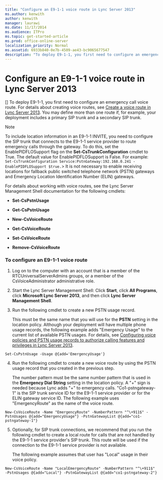 ```yaml
---
title: "Configure an E9-1-1 voice route in Lync Server 2013"
ms.author: kenwith
author: kenwith
manager: laurawi
ms.date: 11/17/2014
ms.audience: ITPro
ms.topic: get-started-article
ms.prod: office-online-server
localization_priority: Normal
ms.assetid: 6933b840-0e7b-4509-ae43-bc9065677547
description: "To deploy E9-1-1, you first need to configure an emergency call voice route. For details about creating voice routes, see Create a voice route in Lync Server 2013. You may define more than one route if, for example, your deployment includes a primary SIP trunk and a secondary SIP trunk."
---
```


# Configure an E9-1-1 voice route in Lync Server 2013
[]
To deploy E9-1-1, you first need to configure an emergency call voice route. For details about creating voice routes, see [Create a voice route in Lync Server 2013](create-a-voice-route.md). You may define more than one route if, for example, your deployment includes a primary SIP trunk and a secondary SIP trunk. 
  
> [!NOTE]
> To include location information in an E9-1-1 INVITE, you need to configure the SIP trunk that connects to the E9-1-1 service provider to route emergency calls through the gateway. To do this, set the EnablePIDFLOSupport flag on the **Set-CsTrunkConfiguration** cmdlet to True. The default value for EnablePIDFLOSupport is False. For example:  `Set-CsTrunkConfiguration Service:PstnGateway:192.168.0.241 -EnablePIDFLOSupport $true.`> It is not necessary to enable receiving locations for fallback public switched telephone network (PSTN) gateways and Emergency Location Identification Number (ELIN) gateways. 
  
For details about working with voice routes, see the Lync Server Management Shell documentation for the following cmdlets:
  
- **Set-CsPstnUsage**
    
- **Get-CsPstnUsage**
    
- **New-CsVoiceRoute**
    
- **Get-CsVoiceRoute**
    
- **Set-CsVoiceRoute**
    
- **Remove-CsVoiceRoute**
    
### To configure an E9-1-1 voice route

1. Log on to the computer with an account that is a member of the RTCUniversalServerAdmins groups, or a member of the CsVoiceAdministrator administrative role.
    
2.  Start the Lync Server Management Shell: Click **Start**, click **All Programs**, click **Microsoft Lync Server 2013**, and then click **Lync Server Management Shell**.
    
3. Run the following cmdlet to create a new PSTN usage record. 
    
    This must be the same name that you will use for the **PSTN** setting in the location policy. Although your deployment will have multiple phone usage records, the following example adds "Emergency Usage" to the current list of available PSTN usages. For details, see [Configuring voice policies and PSTN usage records to authorize calling features and privileges in Lync Server 2013](configuring-voice-policies-and-pstn-usage-records-to-authorize-calling-features.md).
    
  ```
  Set-CsPstnUsage -Usage @{add='EmergencyUsage'}
  ```

4. Run the following cmdlet to create a new voice route by using the PSTN usage record that you created in the previous step.
    
    The number pattern must be the same number pattern that is used in the **Emergency Dial String** setting in the location policy. A "+" sign is needed because Lync adds "+" to emergency calls. "Co1-pstngateway-1" is the SIP trunk service ID for the E9-1-1 service provider or for the ELIN gateway service ID. The following example uses "EmergencyRoute" as the name of the voice route. 
    
  ```
  New-CsVoiceRoute -Name "EmergencyRoute" -NumberPattern "^\+911$" -PstnUsages @{add="EmergencyUsage"} -PstnGatewayList @{add="co1-pstngateway-1"}
  
  ```

5. Optionally, for SIP trunk connections, we recommend that you run the following cmdlet to create a local route for calls that are not handled by the E9-1-1 service provider's SIP trunk. This route will be used if the connection to the E9-1-1 service provider is not available. 
    
    The following example assumes that user has "Local" usage in their voice policy.
    
  ```
  New-CsVoiceRoute -Name "LocalEmergencyRoute" -NumberPattern "^\+911$" -PstnUsages @{add="Local"} -PstnGatewayList @{add="co1-pstngateway-2"}
  ```


